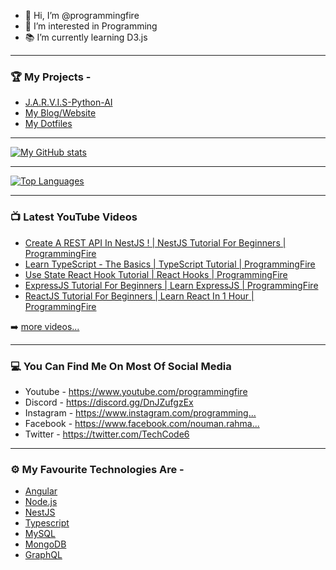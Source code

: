 - 👋 Hi, I’m @programmingfire
- 👀 I’m interested in Programming
- 📚 I’m currently learning D3.js

---

### 🏆 My Projects -

* [J.A.R.V.I.S-Python-AI](https://github.com/programmingfire/J.A.R.V.I.S-Python-AI)
* [My Blog/Website](https://github.com/programmingfire/website)
* [My Dotfiles](https://github.com/programmingfire/dotfiles)

---

[![My GitHub stats](https://github-readme-stats.vercel.app/api?username=programmingfire)](https://github.com/anuraghazra/github-readme-stats)

---

[![Top Languages](https://github-readme-stats.vercel.app/api/top-langs/?username=programmingfire)](https://github.com/anuraghazra/github-readme-stats)

---

### 📺 Latest YouTube Videos

<!-- YOUTUBE:START -->
- [Create A REST API In NestJS ! | NestJS Tutorial For Beginners | ProgrammingFire](https://www.youtube.com/watch?v=q488cm7UQIo)
- [Learn TypeScript - The Basics | TypeScript Tutorial | ProgrammingFire](https://www.youtube.com/watch?v=gmxI1zjckPQ)
- [Use State React Hook Tutorial | React Hooks | ProgrammingFire](https://www.youtube.com/watch?v=byjd7n153jc)
- [ExpressJS Tutorial For Beginners | Learn ExpressJS | ProgrammingFire](https://www.youtube.com/watch?v=HVbViAOxjpw)
- [ReactJS Tutorial For Beginners | Learn React In 1 Hour | ProgrammingFire](https://www.youtube.com/watch?v=9lytYRcnnU4)
<!-- YOUTUBE:END -->

➡️ [more videos...](https://youtube.com/c/ProgrammingFire)

---

### 💻 You Can Find Me On Most Of Social Media

* Youtube - https://www.youtube.com/programmingfire
* Discord - https://discord.gg/DnJZufgzEx​
* Instagram - https://www.instagram.com/programming...​
* Facebook - https://www.facebook.com/nouman.rahma...​
* Twitter - https://twitter.com/TechCode6​

---

### ⚙ My Favourite Technologies Are -

* [Angular](https://angular.io/)
* [Node.js](https://nodejs.org/)
* [NestJS](https://nestjs.com/)
* [Typescript](https://typescriptlang.org/)
* [MySQL](https://mysql.org/)
* [MongoDB](https://mongodb.com/)
* [GraphQL](https://graphql.org/)
